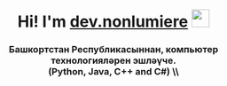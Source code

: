 <h1 align="center">
  Hi! I'm <a href="https://t.me/devnonlumiere/" target="_blank">dev.nonlumiere</a> 
  <img src="https://github.com/blackcater/blackcater/raw/main/images/Hi.gif" height="32"/>
</h1>
<h3 align="center">
  Башкортстан Республикасыннан, компьютер технологияләрен эшләүче.<br>
  (Python, Java, C++ and C#) \<Dev/>\
</h3>
